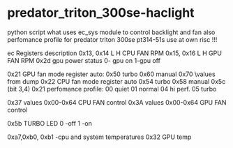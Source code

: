 # predator_triton_300se-haclight
python script what uses ec_sys module to control backlight and fan also perfomance profile for predator triton 300se pt314-51s
use at own risc !!!

ec
Registers description
0x13, 0x14 L H CPU FAN RPM
0x15, 0x16 L H GPU FAN RPM
0x2d gpu power status 0- gpu on 1-gpu off


0x21 GPU fan mode register auto: 0x50 turbo 0x60 manual 0x70 \\values from dump
0x22 CPU fan mode register  auto 0x54 turbo 0x58  manual 0x5c (bit 3,4)
0x21 perfomance profile: 00 quiet 01 normal 04 hi perf. 05 turbo

0x37 values 0x00-0x64 CPU FAN control
0x3A values 0x00-0x64 GPU FAN control

0x5b TURBO LED 0 -off 1 -on

0xa7,0xb0, 0xb1 -cpu and system temperatures
0x32 GPU temp

